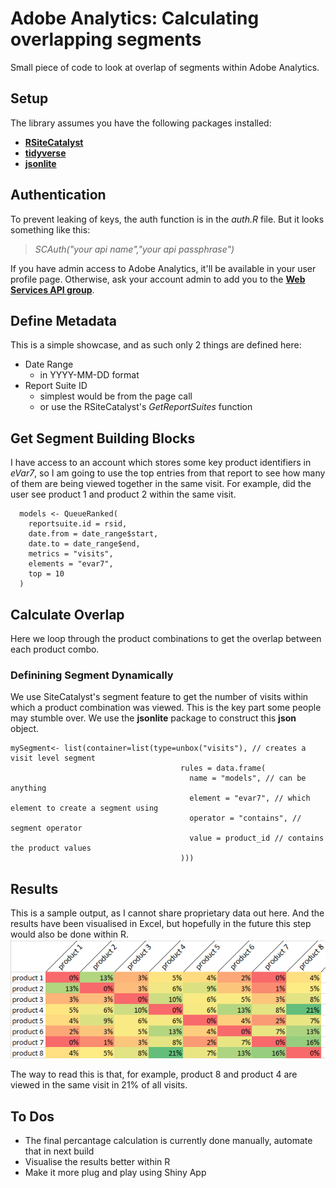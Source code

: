 # Adobe Analytics: Calculating overlapping segments
Small piece of code to look at overlap of segments within Adobe Analytics.

## Setup
The library assumes you have the following packages installed:
 * [**RSiteCatalyst**](https://github.com/randyzwitch/RSiteCatalyst)
 * [**tidyverse**](https://www.tidyverse.org/)
 * [**jsonlite**](https://cran.r-project.org/web/packages/jsonlite/index.html)

## Authentication
To prevent leaking of keys, the auth function is in the _auth.R_ file. But it looks something like this:
> _SCAuth("your api name","your api passphrase")_

If you have admin access to Adobe Analytics, it'll be available in your user profile page. Otherwise, ask your account admin to add you to the [**Web Services API group**](https://marketing.adobe.com/resources/help/en_US/reference/web_services_admin.html).

## Define Metadata
This is a simple showcase, and as such only 2 things are defined here:
* Date Range
	* in YYYY-MM-DD format
* Report Suite ID
	* simplest would be from the page call
	* or use the RSiteCatalyst's _GetReportSuites_ function

## Get Segment Building Blocks
I have access to an account which stores some key product identifiers in *eVar7*, so I am going to use the top entries from that report to see how many of them are being viewed together in the same visit. For example, did the user see product 1 and product 2 within the same visit.
```
  models <- QueueRanked(
    reportsuite.id = rsid,
    date.from = date_range$start,
    date.to = date_range$end,
    metrics = "visits",
    elements = "evar7",
    top = 10
  )  
```

## Calculate Overlap
Here we loop through the product combinations to get the overlap between each product combo.

### Definining Segment Dynamically
We use SiteCatalyst's segment feature to get the number of visits within which a product combination was viewed. This is the key part some people may stumble over. We use the **jsonlite** package to construct this **json** object.
```
mySegment<- list(container=list(type=unbox("visits"), // creates a visit level segment
                                      rules = data.frame(
                                        name = "models", // can be anything
                                        element = "evar7", // which element to create a segment using
                                        operator = "contains", // segment operator
                                        value = product_id // contains the product values
                                      )))
```

## Results
This is a sample output, as I cannot share proprietary data out here. And the results have been visualised in Excel, but hopefully in the future this step would also be done within R.
![Result](result.PNG)

The way to read this is that, for example, product 8 and product 4 are viewed in the same visit in 21% of all visits.

## To Dos
* The final percantage calculation is currently done manually, automate that in next build
* Visualise the results better within R
* Make it more plug and play using Shiny App






